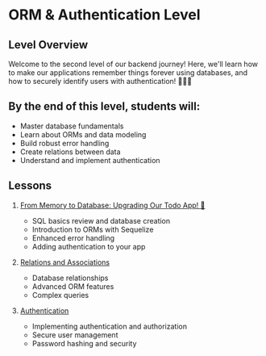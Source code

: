 # ORM & Authentication Level

## Level Overview
Welcome to the second level of our backend journey! Here, we'll learn how to make our applications remember things forever using databases, and how to securely identify users with authentication! 🧙‍♂️🔐

## By the end of this level, students will:
- Master database fundamentals
- Learn about ORMs and data modeling
- Build robust error handling
- Create relations between data
- Understand and implement authentication

## Lessons
1. [From Memory to Database: Upgrading Our Todo App! 🔄](./lesson-1)
   - SQL basics review and database creation
   - Introduction to ORMs with Sequelize
   - Enhanced error handling
   - Adding authentication to your app

2. [Relations and Associations](./lesson-2)
   - Database relationships
   - Advanced ORM features
   - Complex queries

3. [Authentication](./lesson-3)
   - Implementing authentication and authorization
   - Secure user management
   - Password hashing and security